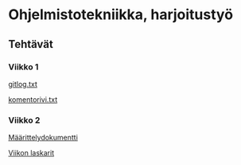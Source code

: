 # Ohjelmistotekniikka, harjoitustyö
## Tehtävät
### Viikko 1
[gitlog.txt](https://github.com/H4m5t3r/ot-harjoitustyo/blob/master/laskarit/viikko1/gitlog.txt)

[komentorivi.txt](https://github.com/H4m5t3r/ot-harjoitustyo/blob/master/laskarit/viikko1/komentorivi.txt)

### Viikko 2
[Määrittelydokumentti](https://github.com/H4m5t3r/ot-harjoitustyo/blob/master/dokumentaatio/m%C3%A4%C3%A4rittelydokumentti.md)

[Viikon laskarit](https://github.com/H4m5t3r/ot-harjoitustyo/tree/master/laskarit/viikko2)